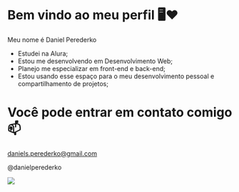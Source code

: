 # Bem vindo ao meu perfil 🖥️❤️


Meu nome é Daniel Perederko

- Estudei na Alura;
- Estou me desenvolvendo em Desenvolvimento Web;
- Planejo me especializar em front-end e back-end;
- Estou usando esse espaço para o meu desenvolvimento pessoal e compartilhamento de projetos;
  

# Você pode entrar em contato comigo 📫

daniels.perederko@gmail.com

@danielperederko



![](https://media1.tenor.com/m/kjiaai1K8aUAAAAC/ballin-cat.gif)

